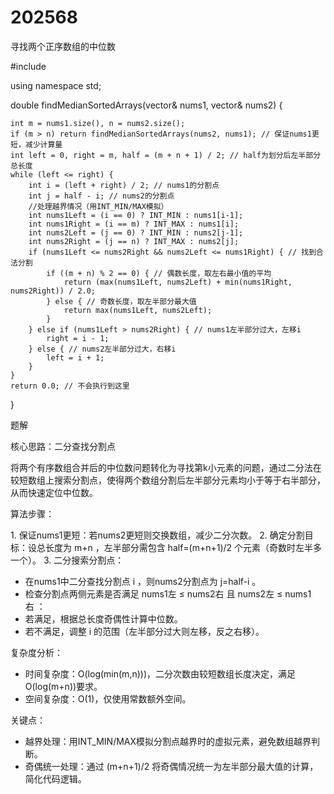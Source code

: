 # 202568
寻找两个正序数组的中位数
 
#include <vector>

using namespace std;

double findMedianSortedArrays(vector<int>& nums1, vector<int>& nums2) {

    int m = nums1.size(), n = nums2.size();
    if (m > n) return findMedianSortedArrays(nums2, nums1); // 保证nums1更短，减少计算量
    int left = 0, right = m, half = (m + n + 1) / 2; // half为划分后左半部分总长度
    while (left <= right) {
        int i = (left + right) / 2; // nums1的分割点
        int j = half - i; // nums2的分割点
        //处理越界情况（用INT_MIN/MAX模拟）
        int nums1Left = (i == 0) ? INT_MIN : nums1[i-1];
        int nums1Right = (i == m) ? INT_MAX : nums1[i];
        int nums2Left = (j == 0) ? INT_MIN : nums2[j-1];
        int nums2Right = (j == n) ? INT_MAX : nums2[j];
        if (nums1Left <= nums2Right && nums2Left <= nums1Right) { // 找到合法分割
            if ((m + n) % 2 == 0) { // 偶数长度，取左右最小值的平均
                return (max(nums1Left, nums2Left) + min(nums1Right, nums2Right)) / 2.0;
            } else { // 奇数长度，取左半部分最大值
                return max(nums1Left, nums2Left);
            }
        } else if (nums1Left > nums2Right) { // nums1左半部分过大，左移i
            right = i - 1;
        } else { // nums2左半部分过大，右移i
            left = i + 1;
        }
    }
    return 0.0; // 不会执行到这里
}
 
 
题解
 
核心思路：二分查找分割点
 
将两个有序数组合并后的中位数问题转化为寻找第k小元素的问题，通过二分法在较短数组上搜索分割点，使得两个数组分割后左半部分元素均小于等于右半部分，从而快速定位中位数。
 
算法步骤：
 
1. 保证nums1更短：若nums2更短则交换数组，减少二分次数。
2. 确定分割目标：设总长度为 m+n ，左半部分需包含 half=(m+n+1)/2 个元素（奇数时左半多一个）。
3. 二分搜索分割点：
- 在nums1中二分查找分割点 i ，则nums2分割点为 j=half-i 。
- 检查分割点两侧元素是否满足 nums1左 ≤ nums2右 且 nums2左 ≤ nums1右 ：
- 若满足，根据总长度奇偶性计算中位数。
- 若不满足，调整 i 的范围（左半部分过大则左移，反之右移）。
 
复杂度分析：
 
- 时间复杂度：O(log(min(m,n)))，二分次数由较短数组长度决定，满足O(log(m+n))要求。
- 空间复杂度：O(1)，仅使用常数额外空间。
 
关键点：
 
- 越界处理：用INT_MIN/MAX模拟分割点越界时的虚拟元素，避免数组越界判断。
- 奇偶统一处理：通过 (m+n+1)/2 将奇偶情况统一为左半部分最大值的计算，简化代码逻辑。
